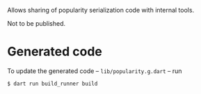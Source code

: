 Allows sharing of popularity serialization code with internal tools.

Not to be published.

# Generated code

To update the generated code – `lib/popularity.g.dart` – run 

```console
$ dart run build_runner build
```
